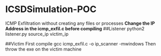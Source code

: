 # ICSDSimulation-POC
ICMP Exfiltration without creating any files or processes
**Change the IP Address in the icmp_exfil.c before compiling**
##Listener
python2 listener.py source_ip victim_ip

##Victim
First compile
gcc icmp_exfil.c -o ip_scanner -mwindows
Then throw the exe on the victim machine
